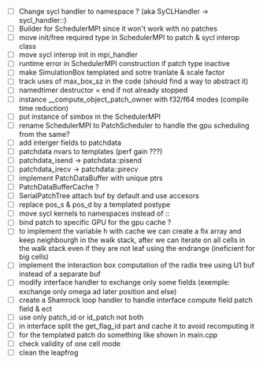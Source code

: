 - [ ] Change sycl handler to namespace ? (aka SyCLHandler -> sycl_handler::)
- [ ] Builder for SchedulerMPI since it won't work with no patches
- [ ] move init/free required type in SchedulerMPI to patch & sycl interop class 
- [ ] move sycl interop init in mpi_handler
- [ ] runtime error in SchedulerMPI construction if patch type inactive
- [ ] make SimulationBox templated and sotre tranlate & scale factor
- [ ] track uses of max_box_sz in the code (should find a way to abstract it)
- [ ] namedtimer destructor = end if not already stopped
- [ ] instance __compute_object_patch_owner with f32/f64 modes (compile time reduction)
- [ ] put instance of simbox in the SchedulerMPI
- [ ] rename SchedulerMPI to PatchScheduler to handle the gpu scheduling from the same?
- [ ] add interger fields to patchdata
- [ ] patchdata nvars to templates (perf gain ???)
- [ ] patchdata_isend -> patchdata::pisend 
- [ ] patchdata_irecv -> patchdata::pirecv
- [ ] implement PatchDataBuffer with unique ptrs 
- [ ] PatchDataBufferCache ?
- [ ] SerialPatchTree attach buf by default and use accesors
- [ ] replace pos_s & pos_d by a templated postype
- [ ] move sycl kernels to namespaces instead of ::
- [ ] bind patch to specific GPU for the gpu cache ?
- [ ] to implement the variable h with cache we can create a fix array and keep neighbourgh in the walk stack, after we can iterate on all cells in the walk stack even if they are not leaf using the endrange (ineficient for big cells)
- [ ] implement the interaction box computation of the radix tree using U1 buf instead of a separate buf
- [ ] modify interface handler to exchange only some fields (exemple: exchange only omega ad later position and else)
- [ ] create a Shamrock loop handler to handle interface compute field patch field & ect
- [ ] use only patch_id or id_patch not both
- [ ] in interface split the get_flag_id part and cache it to avoid recomputing it
- [ ] for the templated patch do something like shown in main.cpp
- [ ] check validity of one cell mode
- [ ] clean the leapfrog
